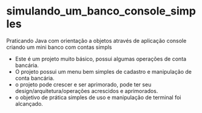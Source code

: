 # simulando_um_banco_console_simples
Praticando Java com orientação a objetos através de aplicação console criando um mini banco com contas simpls


- Este é um projeto muito básico, possui algumas operações de conta bancária.
- O projeto possui um menu bem simples de cadastro e manipulação de conta bancária.
- o projeto pode crescer e ser aprimorado, pode ter seu design/arquitetura/operações acrescidos e aprimorados.
- o objetivo de prática simples de uso e manipulação de terminal foi alcançado.
